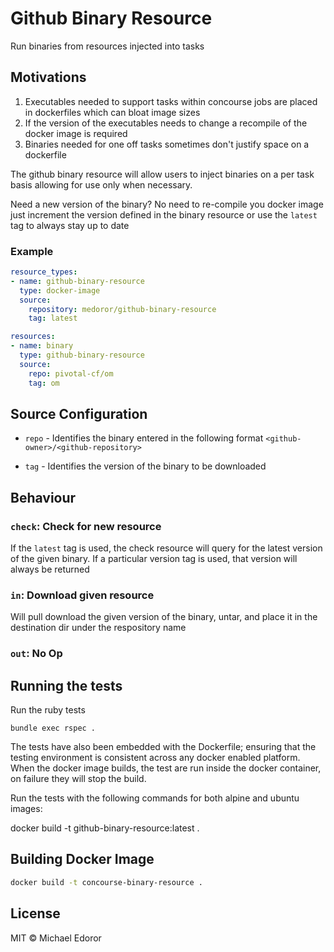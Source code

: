 # Github Binary Resource

Run binaries from resources injected into tasks

## Motivations
1. Executables needed to support tasks within concourse jobs are placed 
   in dockerfiles which can bloat image sizes
1. If the version of the executables needs to change a recompile
   of the docker image is required
1. Binaries needed for one off tasks sometimes don't justify
   space on a dockerfile
   
The github binary resource will allow users to inject binaries on a per
task basis allowing for use only when necessary.  

Need a new version of the binary? No need to re-compile you docker image
just increment the version defined in the binary resource or use the
`latest` tag to always stay up to date


### Example

```yaml
resource_types:
- name: github-binary-resource
  type: docker-image
  source:
    repository: medoror/github-binary-resource
    tag: latest

resources:
- name: binary
  type: github-binary-resource
  source:
    repo: pivotal-cf/om
    tag: om
```

## Source Configuration
  
- `repo` - Identifies the binary entered in the following format `<github-owner>/<github-repository>`

- `tag`  - Identifies the version of the binary to be downloaded
  
  
## Behaviour

### `check`: Check for new resource
If the `latest` tag is used, the check resource will query for the latest version of the given binary. If a particular
version tag is used, that version will always be returned

### `in`: Download given resource
Will pull download the given version of the binary, untar, and place it in the destination dir under the respository name 

### `out`: No Op


## Running the tests

Run the ruby tests

```
bundle exec rspec .
```

The tests have also been embedded with the Dockerfile; ensuring that the testing environment is consistent across any docker enabled platform. When the docker image builds, the test are run inside the docker container, on failure they will stop the build.

Run the tests with the following commands for both alpine and ubuntu images:

docker build -t github-binary-resource:latest .

## Building Docker Image

```bash
docker build -t concourse-binary-resource .
```

## License

MIT © Michael Edoror
